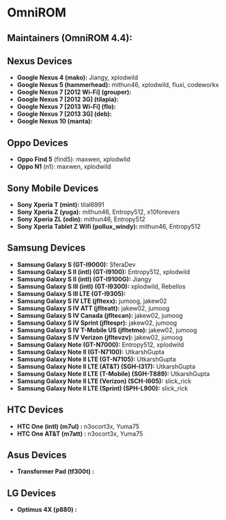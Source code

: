 OmniROM
=======

Maintainers (OmniROM 4.4):
--------------------------

Nexus Devices
-------------
* __Google Nexus 4 (mako):__ Jiangy, xplodwild
* __Google Nexus 5 (hammerhead):__ mithun46, xplodwild, fluxi, codeworkx
* __Google Nexus 7 [2012 Wi-Fi] (grouper):__
* __Google Nexus 7 [2012 3G] (tilapia):__
* __Google Nexus 7 [2013 Wi-Fi] (flo):__ 
* __Google Nexus 7 [2013 3G] (deb):__
* __Google Nexus 10 (manta):__


Oppo Devices
------------
* __Oppo Find 5__ (find5): maxwen, xplodwild
* __Oppo N1__ (n1): maxwen, xplodwild


Sony Mobile Devices
-------------------
* __Sony Xperia T (mint):__ tilal6991
* __Sony Xperia Z (yuga):__ mithun46, Entropy512, x10forevers
* __Sony Xperia ZL (odin):__ mithun46, Entropy512
* __Sony Xperia Tablet Z Wifi (pollux_windy):__ mithun46, Entropy512

Samsung Devices
---------------
* __Samsung Galaxy S (GT-I9000):__ SferaDev
* __Samsung Galaxy S II (intl) (GT-I9100):__ Entropy512, xplodwild
* __Samsung Galaxy S II (intl) (GT-I9100G):__ Jiangy
* __Samsung Galaxy S III (intl) (GT-I9300):__ xplodwild, Rebellos
* __Samsung Galaxy S III LTE (GT-I9305):__ 
* __Samsung Galaxy S IV LTE (jfltexx):__ jumoog, jakew02
* __Samsung Galaxy S IV ATT (jflteatt):__ jakew02, jumoog
* __Samsung Galaxy S IV Canada (jfltecan):__ jakew02, jumoog
* __Samsung Galaxy S IV Sprint (jfltespr):__ jakew02, jumoog
* __Samsung Galaxy S IV T-Mobile US (jfltetmo):__ jakew02, jumoog
* __Samsung Galaxy S IV Verizon (jfltevzv):__ jakew02, jumoog
* __Samsung Galaxy Note (GT-N7000):__ Entropy512, xplodwild
* __Samsung Galaxy Note II (GT-N7100):__ UtkarshGupta
* __Samsung Galaxy Note II LTE (GT-N7105):__ UtkarshGupta
* __Samsung Galaxy Note II LTE (AT&T) (SGH-I317):__ UtkarshGupta
* __Samsung Galaxy Note II LTE (T-Mobile) (SGH-T889):__ UtkarshGupta
* __Samsung Galaxy Note II LTE (Verizon) (SCH-I605):__ slick_rick
* __Samsung Galaxy Note II LTE (Sprint) (SPH-L900):__ slick_rick

HTC Devices
-----------
* __HTC One (intl) (m7ul) :__ n3ocort3x, Yuma75
* __HTC One AT&T (m7att) :__ n3ocort3x, Yuma75

Asus Devices
------------
* __Transformer Pad (tf300t) :__

LG Devices
----------
* __Optimus 4X (p880) :__
